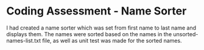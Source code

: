 # Coding Assessment - Name Sorter

I had created a name sorter which was set from first name to last name and displays them. The names were sorted based on the names in the unsorted-names-list.txt file, as well as unit test was made for the sorted names.
